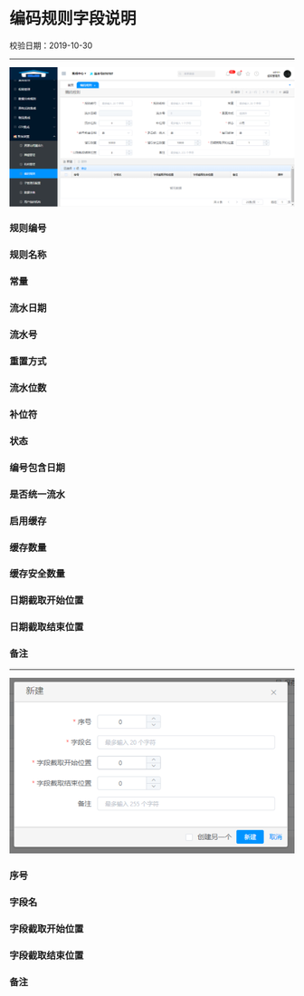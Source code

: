 # 编码规则字段说明

校验日期：2019-10-30

---

![](/assets/编码规则新增页面.png)

### 规则编号

### 规则名称

### 常量

### 流水日期

### 流水号

### 重置方式

### 流水位数

### 补位符

### 状态

### 编号包含日期

### 是否统一流水

### 启用缓存

### 缓存数量

### 缓存安全数量

### 日期截取开始位置

### 日期截取结束位置

### 备注

---

![](/assets/编码规则子页面新增页面.png)

### 序号

### 字段名

### 字段截取开始位置

### 字段截取结束位置

### 备注



